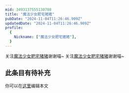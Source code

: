 ```yaml
---
mid: 3493137555130708
title: "魔法少女肥宅猪猪"
pubDate: "2024-11-04T11:26:46.909Z"
updatedDate: "2024-11-04T11:26:46.909Z"
profile:
  {
    Nickname: ["魔法少女肥宅猪猪"],
  }
---
```


关注[魔法少女肥宅猪猪](https://space.bilibili.com/3493137555130708)谢谢喵~ 关注[魔法少女肥宅猪猪](https://space.bilibili.com/3493137555130708)谢谢喵~

## 此条目有待补充
你可以在[这里](https://github.com/Yuhanawa/VTuber.ICU-Content/edit/master/v/魔法少女肥宅猪猪/index.md)编辑本文
